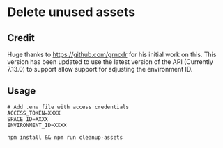 # Delete unused assets

## Credit
Huge thanks to https://github.com/grncdr for his initial work on this. This version has been updated to use the latest version of the API (Currently 7.13.0) to support allow support for adjusting the environment ID.

## Usage
```
# Add .env file with access credentials
ACCESS_TOKEN=XXXX
SPACE_ID=XXXX
ENVIRONMENT_ID=XXXX

npm install && npm run cleanup-assets
```

